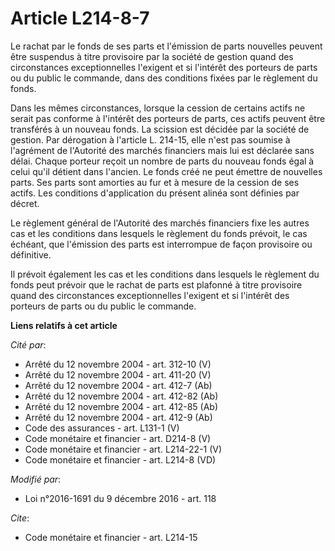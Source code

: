 # Article L214-8-7

Le rachat par le fonds de ses parts et l'émission de parts nouvelles peuvent être suspendus à titre provisoire par la société
de gestion quand des circonstances exceptionnelles l'exigent et si l'intérêt des porteurs de parts ou du public le commande,
dans des conditions fixées par le règlement du fonds. 

Dans les mêmes circonstances, lorsque la cession de certains actifs ne serait pas conforme à l'intérêt des porteurs de parts,
ces actifs peuvent être transférés à un nouveau fonds. La scission est décidée par la société de gestion. Par dérogation à
l'article L. 214-15, elle n'est pas soumise à l'agrément de l'Autorité des marchés financiers mais lui est déclarée sans
délai. Chaque porteur reçoit un nombre de parts du nouveau fonds égal à celui qu'il détient dans l'ancien. Le fonds créé ne
peut émettre de nouvelles parts. Ses parts sont amorties au fur et à mesure de la cession de ses actifs. Les conditions
d'application du présent alinéa sont définies par décret. 

Le règlement général de l'Autorité des marchés financiers fixe les autres cas et les conditions dans lesquels le règlement du
fonds prévoit, le cas échéant, que l'émission des parts est interrompue de façon provisoire ou définitive.

Il prévoit également les cas et les conditions dans lesquels le règlement du fonds peut prévoir que le rachat de parts est
plafonné à titre provisoire quand des circonstances exceptionnelles l'exigent et si l'intérêt des porteurs de parts ou du
public le commande.

**Liens relatifs à cet article**

_Cité par_:

  - Arrêté du 12 novembre 2004 - art. 312-10 (V)
  - Arrêté du 12 novembre 2004 - art. 411-20 (V)
  - Arrêté du 12 novembre 2004 - art. 412-7 (Ab)
  - Arrêté du 12 novembre 2004 - art. 412-82 (Ab)
  - Arrêté du 12 novembre 2004 - art. 412-85 (Ab)
  - Arrêté du 12 novembre 2004 - art. 412-9 (Ab)
  - Code des assurances - art. L131-1 (V)
  - Code monétaire et financier - art. D214-8 (V)
  - Code monétaire et financier - art. L214-22-1 (V)
  - Code monétaire et financier - art. L214-8 (VD)

_Modifié par_:

  - Loi n°2016-1691 du 9 décembre 2016 - art. 118

_Cite_:

  - Code monétaire et financier - art. L214-15
